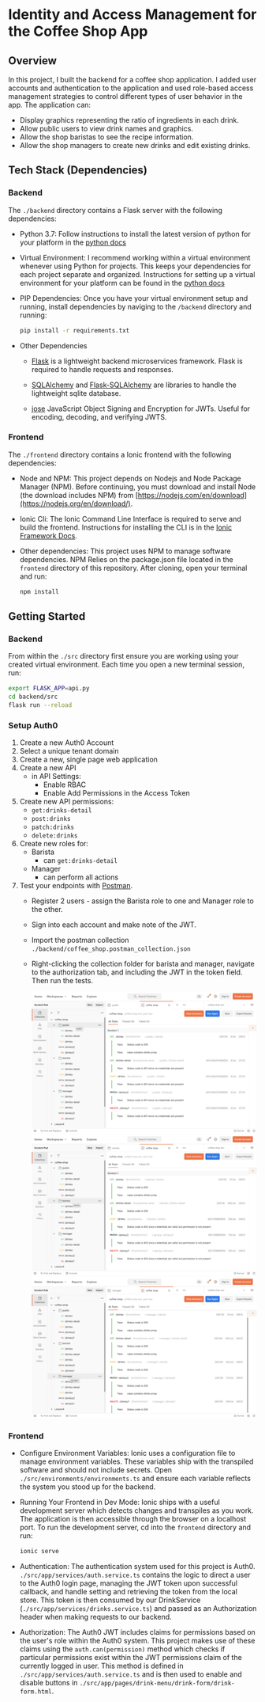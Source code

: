 # Identity and Access Management for the Coffee Shop App

## Overview
In this project, I built the backend for a coffee shop application. I added user accounts and authentication to the application and used role-based access management strategies to control different types of user behavior in the app. The application can:

- Display graphics representing the ratio of ingredients in each drink.
- Allow public users to view drink names and graphics.
- Allow the shop baristas to see the recipe information.
- Allow the shop managers to create new drinks and edit existing
drinks.

## Tech Stack (Dependencies)
### Backend
The `./backend` directory contains a Flask server with the following dependencies:

- Python 3.7: Follow instructions to install the latest version of python for your platform in the [python docs](https://docs.python.org/3/using/unix.html#getting-and-installing-the-latest-version-of-python)

- Virtual Environment: I recommend working within a virtual environment whenever using Python for projects. This keeps your dependencies for each project separate and organized. Instructions for setting up a virtual environment for your platform can be found in the [python docs](https://packaging.python.org/guides/installing-using-pip-and-virtual-environments/)

- PIP Dependencies: Once you have your virtual environment setup and running, install dependencies by naviging to the `/backend` directory and running:

    ```bash
    pip install -r requirements.txt
    ```

- Other Dependencies
    - [Flask](http://flask.pocoo.org/) is a lightweight backend microservices framework. Flask is required to handle requests and responses.

    - [SQLAlchemy](https://www.sqlalchemy.org/) and [Flask-SQLAlchemy](https://flask-sqlalchemy.palletsprojects.com/en/2.x/) are libraries to handle the lightweight sqlite database. 

    - [jose](https://python-jose.readthedocs.io/en/latest/) JavaScript Object Signing and Encryption for JWTs. Useful for encoding, decoding, and verifying JWTS.

### Frontend
The `./frontend` directory contains a Ionic frontend with the following dependencies:

- Node and NPM: This project depends on Nodejs and Node Package Manager (NPM). Before continuing, you must download and install Node (the download includes NPM) from [https://nodejs.com/en/download](https://nodejs.org/en/download/).

- Ionic Cli: The Ionic Command Line Interface is required to serve and build the frontend. Instructions for installing the CLI is in the [Ionic Framework Docs](https://ionicframework.com/docs/installation/cli).

- Other dependencies: This project uses NPM to manage software dependencies. NPM Relies on the package.json file located in the `frontend` directory of this repository. After cloning, open your terminal and run:

    ```bash
    npm install
    ```

## Getting Started
### Backend
From within the `./src` directory first ensure you are working using your created virtual environment. Each time you open a new terminal session, run:

```bash
export FLASK_APP=api.py
cd backend/src
flask run --reload
```
### Setup Auth0
1. Create a new Auth0 Account
2. Select a unique tenant domain
3. Create a new, single page web application
4. Create a new API
   - in API Settings:
     - Enable RBAC
     - Enable Add Permissions in the Access Token
5. Create new API permissions:
   - `get:drinks-detail`
   - `post:drinks`
   - `patch:drinks`
   - `delete:drinks`
6. Create new roles for:
   - Barista
     - can `get:drinks-detail`
   - Manager
     - can perform all actions
7. Test your endpoints with [Postman](https://getpostman.com).
   - Register 2 users - assign the Barista role to one and Manager role to the other.
   - Sign into each account and make note of the JWT.
   - Import the postman collection `./backend/coffee_shop.postman_collection.json`
   - Right-clicking the collection folder for barista and manager, navigate to the authorization tab, and including the JWT in the token field. Then run the tests.

      ![](backend/public.png)
      ![](backend/barista.png)
      ![](backend/manager.png)
### Frontend
- Configure Environment Variables: Ionic uses a configuration file to manage environment variables. These variables ship with the transpiled software and should not include secrets. Open `./src/environments/environments.ts` and ensure each variable reflects the system you stood up for the backend.

- Running Your Frontend in Dev Mode: Ionic ships with a useful development server which detects changes and transpiles as you work. The application is then accessible through the browser on a localhost port. To run the development server, cd into the `frontend` directory and run:

    ```bash
    ionic serve
    ```
- Authentication: The authentication system used for this project is Auth0. `./src/app/services/auth.service.ts` contains the logic to direct a user to the Auth0 login page, managing the JWT token upon successful callback, and handle setting and retrieving the token from the local store. This token is then consumed by our DrinkService (`./src/app/services/drinks.service.ts`) and passed as an Authorization header when making requests to our backend.

- Authorization: The Auth0 JWT includes claims for permissions based on the user's role within the Auth0 system. This project makes use of these claims using the `auth.can(permission)` method which checks if particular permissions exist within the JWT permissions claim of the currently logged in user. This method is defined in  `./src/app/services/auth.service.ts` and is then used to enable and disable buttons in `./src/app/pages/drink-menu/drink-form/drink-form.html`.